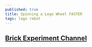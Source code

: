 ```yaml
---
published: true
title: Spinning a Lego Wheel FASTER
tags: lego robot
---
```

## [Brick Experiment Channel](https://www.youtube.com/watch?v=s3BsDF6UjCQ)